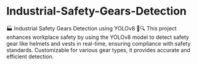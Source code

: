 # Industrial-Safety-Gears-Detection
🏭 Industrial Safety Gears Detection using YOLOv8 🦺🔍 This project enhances workplace safety by using the YOLOv8 model to detect safety gear like helmets and vests in real-time, ensuring compliance with safety standards. Customizable for various gear types, it provides accurate and efficient detection.
